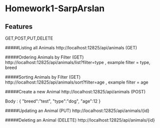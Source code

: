 # Homework1-SarpArslan

## Features

GET,POST,PUT,DELETE

#####Listing all Animals
http://localhost:12825/api/animals (GET)

#####Ordering Animals by Filter (GET)
http://localhost:12825/api/animals/list?filter=type , example filter = type, breed

#####Sorting Animals by Filter (GET)
http://localhost:12825/api/animals/sort?filter=age , example filter = age

#####Create a new Animal
http://localhost:12825/api/animals (POST)

Body : { 
"breed":"test",
"type":"dog",
"age":12
 }

#####Updating an Animal (PUT)
 http://localhost:12825/api/animals/{id}
 
 #####Deleting an Animal (DELETE)
 http://localhost:12825/api/animals/{id}